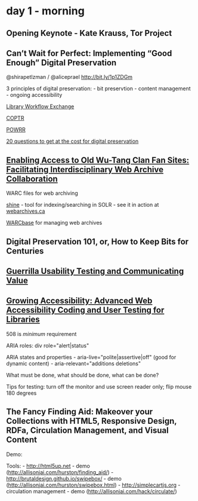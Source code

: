# day 1 - morning

## Opening Keynote - Kate Krauss, Tor Project



## Can’t Wait for Perfect: Implementing “Good Enough” Digital Preservation
@shirapetlzman / @aliceprael
http://bit.ly/1p1ZDGm

3 principles of digital preservation:
	- bit preservtion
	- content management
	- ongoing accessibility

[Library Workflow Exchange](http://www.libraryworkflowexchange.org/)

[COPTR](http://coptr.digipres.org/Main_Page)

[POWRR](http://digitalpowrr.niu.edu/)

[20 questions to get at the cost for digital preservation](https://www.metaarchive.org/cost-questions)

## [Enabling Access to Old Wu-Tang Clan Fan Sites: Facilitating Interdisciplinary Web Archive Collaboration](http://2016.code4lib.org/Enabling-Access-to-Old-WuTang-Clan-Fan-Sites-Facilitating-Interdisciplinary-Web-Archive-Collaboration)

WARC files for web archiving

[shine](http:/github.com/ukwa/shine) - tool for indexing/searching in SOLR - see it in action at [webarchives.ca](http://webarchives.ca)

[WARCbase](http://warcbase.org) for managing web archives

## Digital Preservation 101, or, How to Keep Bits for Centuries


## [Guerrilla Usability Testing and Communicating Value](http://2016.code4lib.org/Guerrilla-Usability-Testing-and-Communicating-Value)


## [Growing Accessibility: Advanced Web Accessibility Coding and User Testing for Libraries](http://2016.code4lib.org/Growing-Accessibility-Advanced-Web-Accessibility-Coding-and-User-Testing-for-Libraries)

508 is *minimum* requirement

ARIA roles: div role="alert|status"

ARIA states and properties
	- aria-live="polite|assertive|off" (good for dynamic content)
	- aria-relevant="additions deletions"

What must be done, what should be done, what can be done?

Tips for testing: turn off the monitor and use screen reader only; flip mouse 180 degrees

## The Fancy Finding Aid: Makeover your Collections with HTML5, Responsive Design, RDFa, Circulation Management, and Visual Content

Demo: 

Tools:
	- http://html5up.net - demo (http://allisonjai.com/hurston/finding_aid/)
	- http://brutaldesign.github.io/swipebox/ - demo (http://allisonjai.com/hurston/swipebox.html)
	- http://simplecartjs.org - circulation management - demo (http://allisonjai.com/hack/circulate/)

